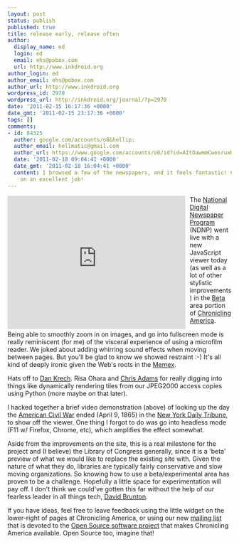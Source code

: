 ```yaml
---
layout: post
status: publish
published: true
title: release early, release often
author:
  display_name: ed
  login: ed
  email: ehs@pobox.com
  url: http://www.inkdroid.org
author_login: ed
author_email: ehs@pobox.com
author_url: http://www.inkdroid.org
wordpress_id: 2970
wordpress_url: http://inkdroid.org/journal/?p=2970
date: '2011-02-15 16:17:36 +0000'
date_gmt: '2011-02-15 23:17:36 +0000'
tags: []
comments:
- id: 84325
  author: google.com/accounts/o8&hellip;
  author_email: hellmatic@gmail.com
  author_url: https://www.google.com/accounts/o8/id?id=AItOawmmCwosruxR143Gl3p1axqjVKsKNIeWDu4
  date: '2011-02-18 09:04:41 +0000'
  date_gmt: '2011-02-18 16:04:41 +0000'
  content: I browsed a few of the newspapers, and it feels fantastic! Congratulations
    on an excellent job!
---
```


<p><iframe src="http://player.vimeo.com/video/19990116" width="400" height="300" frameborder="0" style="float: left; margin-right: 10px;"></iframe></p>
<p>The <a href="http://www.loc.gov/ndnp/">National Digital Newspaper Program</a> (NDNP) went live with a new JavaScript viewer today (as well as a lot of other stylistic improvements) in the <a href="http://chroniclingamerica.loc.gov/beta/">Beta</a> area portion of <a href="http://chroniclingamerica.loc.gov/">Chronicling America</a>. </p>
<p>Being able to smoothly zoom in on images, and go into fullscreen mode is really reminiscent (for me) of the visceral experience of using a microfilm reader. We joked about adding whirring sound effects when moving between pages. But you'll be glad to know we showed restraint :-) It's all kind of deeply ironic given the Web's roots in the <a href="http://en.wikipedia.org/wiki/Memex">Memex</a>.</p>
<p>Hats off to <a href="http://twitter.com/eikeon">Dan Krech</a>. Risa Ohara and <a href="http://twitter.com/acdha">Chris Adams</a> for really digging into things like dynamically rendering tiles from our JPEG2000 access copies using Python (more maybe on that later).</p>
<p>I hacked together a brief video demonstration (above) of looking up the day the <a href="http://en.wikipedia.org/wiki/American_Civil_War">American Civil War</a> ended (April 9, 1865) in the <a href="http://chroniclingamerica.loc.gov/beta/lccn/sn83030213/">New York Daily Tribune</a>, to show off the viewer. One thing I forgot to do was go into headless mode (F11 w/ Firefox, Chrome, etc), which amplifies the effect somewhat.</p>
<p>Aside from the improvements on the site, this is a real milestone for the project and (I believe) the Library of Congress generally, since it is a 'beta' preview of what we would like to replace the existing site with. Given the nature of what they do, libraries are typically fairly conservative and slow moving organizations. So knowing how to use a beta/experimental area has proven to be a challenge. Hopefully a little space for experimentation will pay off. I don't think we could've gotten this far without the help of our fearless leader in all things tech, <a href="http://davidbrunton.com">David Brunton</a>.</p>
<p>If you have ideas, feel free to leave feedback using the little widget on the lower-right of pages at Chronicling America, or using our new <a href="http://sourceforge.net/mailarchive/forum.php?forum_name=loc-ndnp-mail">mailing list</a> that is devoted to the <a href="http://loc-ndnp.sf.net/">Open Source software project</a> that makes Chronicling America available. Open Source too, imagine that!</p>
